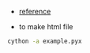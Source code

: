 -  [reference](https://cython.readthedocs.io/en/latest/src/userguide/wrapping_CPlusPlus.html#wrapping-cplusplus)


-  to make html file
```sh
cython -a example.pyx
```